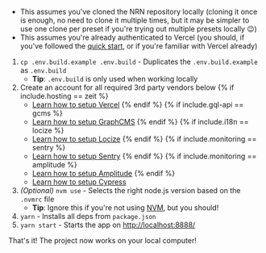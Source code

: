 - This assumes you've cloned the NRN repository locally (cloning it once is enough, no need to clone it multiple times, but it may be simpler to use one clone per preset if you're trying out multiple presets locally :wink:)
- This assumes you're already authenticated to Vercel (you should, if you've followed the [quick start](./quick-start), or if you're familiar with Vercel already)

1. `cp .env.build.example .env.build` - Duplicates the `.env.build.example` as `.env.build`
    - **Tip**: `.env.build` is only used when working locally
1. Create an account for all required 3rd party vendors below
{% if include.hosting == zeit %}
    - [Learn how to setup Vercel](../guides/online-deployment/setup-zeit)
{% endif %}
{% if include.gql-api == gcms %}
    - [Learn how to setup GraphCMS](../guides/graphql-api/setup-graphcms)
{% endif %}
{% if include.i18n == locize %}
    - [Learn how to setup Locize](../guides/i18n/setup-locize)
{% endif %}
{% if include.monitoring == sentry %}
    - [Learn how to setup Sentry](../guides/monitoring/setup-sentry)
{% endif %}
{% if include.monitoring == amplitude %}
    - [Learn how to setup Amplitude](../guides/analytics/setup-amplitude)
{% endif %}
    - [Learn how to setup Cypress](../guides/testing/setup-cypress)
1. _(Optional)_ `nvm use` - Selects the right node.js version based on the `.nvmrc` file
    - **Tip**: Ignore this if you're not using [NVM](https://github.com/nvm-sh/nvm), but you should!
1. `yarn` - Installs all deps from `package.json`
1. `yarn start` - Starts the app on [http://localhost:8888/](http://localhost:8888/)

That's it! The project now works on your local computer!
